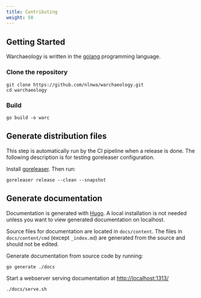 ```yaml
---
title: Contributing
weight: 50
---
```


## Getting Started

Warchaeology is written in the [golang](https://go.dev) programming language.

### Clone the repository

```shell
git clone https://github.com/nlnwa/warchaeology.git
cd warchaeology
```

### Build

```shell
go build -o warc
```

## Generate distribution files

This step is automatically run by the CI pipeline when a release is done. The following description is for testing goreleaser configuration.

Install [goreleaser](https://goreleaser.com/). Then run:

```shell
goreleaser release --clean --snapshot
```

## Generate documentation

Documentation is generated with [Hugo](https://gohugo.io/). A local installation is not needed unless
you want to view generated documentation on localhost.

Source files for documentation are located in `docs/content`. The files in `docs/content/cmd` (except `_index.md`)
are generated from the source and should not be edited.

Generate documentation from source code by running:

```shell
go generate ./docs
```

Start a webserver serving documentation at [http://localhost:1313/](http://localhost:1313/)

```shell
./docs/serve.sh
```
